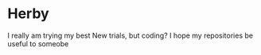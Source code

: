# Herby
I really am trying my best
New trials, but coding?
I hope my repositories be useful to someobe
